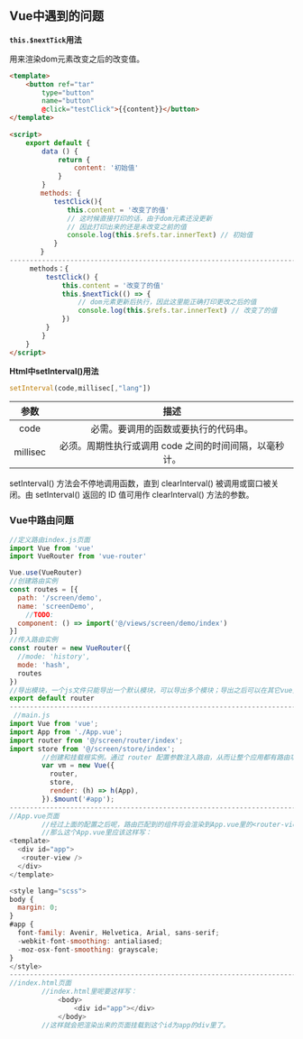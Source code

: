 ## Vue中遇到的问题

**`this.$nextTick`用法**

用来渲染dom元素改变之后的改变值。

```html
<template>
    <button ref="tar" 
	    type="button" 
	    name="button" 
	    @click="testClick">{{content}}</button>
</template>
 
<script>
    export default {
        data () {
            return {
                content: '初始值'
            }
        }
　　　　 methods: {
　　　　　　 testClick(){
　　　　　　　　 this.content = '改变了的值'
　　　　　　　　 // 这时候直接打印的话，由于dom元素还没更新
　　　　　　　　 // 因此打印出来的还是未改变之前的值
　　　　　　　　 console.log(this.$refs.tar.innerText) // 初始值
　　　　　　 }
　　　　 }
--------------------------------------------------------------------------------------     
     methods：{
         testClick() {
             this.content = '改变了的值'
             this.$nextTick(() => {
                 // dom元素更新后执行，因此这里能正确打印更改之后的值
                 console.log(this.$refs.tar.innerText) // 改变了的值
             })
         }
		}
    }
</script>
```

**Html中setInterval()用法**

```js
setInterval(code,millisec[,"lang"])
```

| **参数** |                        **描述**                        |
| :------: | :----------------------------------------------------: |
|   code   |          必需。要调用的函数或要执行的代码串。          |
| millisec | 必须。周期性执行或调用 code 之间的时间间隔，以毫秒计。 |

setInterval() 方法会不停地调用函数，直到 clearInterval() 被调用或窗口被关闭。由 setInterval() 返回的 ID 值可用作 clearInterval() 方法的参数。

### Vue中路由问题

```javascript
//定义路由index.js页面 
import Vue from 'vue'
import VueRouter from 'vue-router'

Vue.use(VueRouter)
//创建路由实例
const routes = [{
  path: '/screen/demo',
  name: 'screenDemo',
    //TODO: 
  component: () => import('@/views/screen/demo/index')
}]
//传入路由实例
const router = new VueRouter({
  //mode: 'history',
  mode: 'hash',
  routes
})
//导出模块，一个js文件只能导出一个默认模块，可以导出多个模块；导出之后可以在其它vue页面使用import导入
export default router
-----------------------------------------------------------------------------------
 //main.js
import Vue from 'vue';
import App from './App.vue';
import router from '@/screen/router/index';
import store from '@/screen/store/index';
        //创建和挂载根实例。通过 router 配置参数注入路由，从而让整个应用都有路由功能
        var vm = new Vue({
          router,
          store,
          render: (h) => h(App),
        }).$mount('#app');
------------------------------------------------------------------------------------
//App.vue页面
        //经过上面的配置之后呢，路由匹配到的组件将会渲染到App.vue里的<router-view></router-view>
        //那么这个App.vue里应该这样写：
<template>
  <div id="app">
   <router-view />
  </div>
</template>

<style lang="scss">
body {
  margin: 0;
}
#app {
  font-family: Avenir, Helvetica, Arial, sans-serif;
  -webkit-font-smoothing: antialiased;
  -moz-osx-font-smoothing: grayscale;
}
</style>
--------------------------------------------------------------------------------------
//index.html页面
        //index.html里呢要这样写：
            <body>
                <div id="app"></div>
            </body>
        //这样就会把渲染出来的页面挂载到这个id为app的div里了。
```

